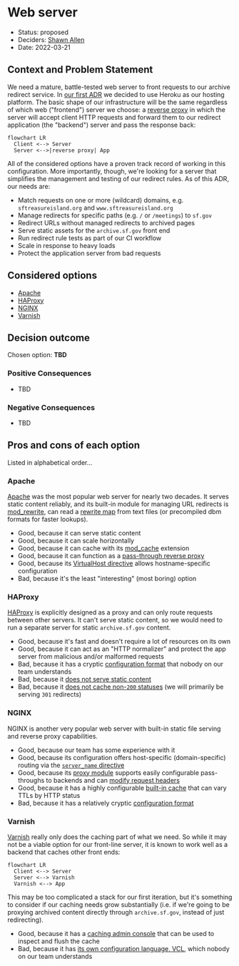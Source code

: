 # Web server

* Status: proposed
* Deciders: [Shawn Allen](https://github.com/shawnbot)
* Date: 2022-03-21

## Context and Problem Statement

We need a mature, battle-tested web server to front requests to our archive
redirect service. In [our first ADR](./001-hosting.md) we decided to use Heroku as our hosting platform. The basic shape of our infrastructure will be the same regardless of which web ("frontend") server we choose: a [reverse proxy] in which the server will accept client HTTP requests and forward them to our redirect application (the "backend") server and pass the response back:

```mermaid
flowchart LR
  Client <--> Server
  Server <-->|reverse proxy| App
```

All of the considered options have a proven track record of working in this configuration. More importantly, though, we're looking for a server that simplifies the management and testing of our redirect rules. As of this ADR, our needs are:

- Match requests on one or more (wildcard) domains, e.g. `sftreasureisland.org` and `www.sftreasureisland.org`
- Manage redirects for specific paths (e.g. `/` or `/meetings`) to `sf.gov`
- Redirect URLs without managed redirects to archived pages
- Serve static assets for the `archive.sf.gov` front end
- Run redirect rule tests as part of our CI workflow
- Scale in response to heavy loads
- Protect the application server from bad requests

## Considered options

* [Apache](#apache)
* [HAProxy](#haproxy)
* [NGINX](#nginx)
* [Varnish](#varnish)

## Decision outcome

Chosen option: **TBD**

### Positive Consequences <!-- optional -->

* TBD

### Negative Consequences <!-- optional -->

* TBD

## Pros and cons of each option

Listed in alphabetical order...

### Apache

[Apache] was the most popular web server for nearly two decades. It serves static content reliably, and its built-in module for managing URL redirects is [mod_rewrite], can read a [rewrite map](https://httpd.apache.org/docs/2.2/mod/mod_rewrite.html#rewritemap) from text files (or precompiled dbm formats for faster lookups).

* Good, because it can serve static content
* Good, because it can scale horizontally
* Good, because it can cache with its [mod_cache](https://httpd.apache.org/docs/2.4/mod/mod_cache.html) extension
* Good, because it can function as a [pass-through reverse proxy](https://httpd.apache.org/docs/2.4/mod/mod_proxy.html#proxypass)
* Good, because its [VirtualHost directive](https://httpd.apache.org/docs/2.4/mod/core.html#virtualhost) allows hostname-specific configuration
* Bad, because it's the least "interesting" (most boring) option

### HAProxy

[HAProxy] is explicitly designed as a proxy and can only route requests between other servers. It can't serve static content, so we would need to run a separate server for static `archive.sf.gov` content.

* Good, because it's fast and doesn't require a lot of resources on its own
* Good, because it can act as an "HTTP normalizer" and protect the app server from malicious and/or malformed requests
* Bad, because it has a cryptic [configuration format](http://cbonte.github.io/haproxy-dconv/2.5/configuration.html#2.1) that nobody on our team understands
* Bad, because it [does not serve static content](http://cbonte.github.io/haproxy-dconv/2.5/intro.html#3.1)
* Bad, because it [does not cache non-`200` statuses](http://cbonte.github.io/haproxy-dconv/2.5/configuration.html#6.1) (we will primarily be serving `301` redirects)

### NGINX

NGINX is another very popular web server with built-in static file serving and reverse proxy capabilities.

* Good, because our team has some experience with it
* Good, because its configuration offers host-specific (domain-specific) routing via the [`server_name` directive](http://nginx.org/en/docs/http/server_names.html)
* Good, because its [proxy module](http://nginx.org/en/docs/http/ngx_http_proxy_module.html) supports easily configurable pass-throughs to backends and can [modify request headers](http://nginx.org/en/docs/http/ngx_http_proxy_module.html#proxy_set_header)
* Good, because it has a highly configurable [built-in cache](https://docs.nginx.com/nginx/admin-guide/content-cache/content-caching/) that can vary TTLs by HTTP status
* Bad, because it has a relatively cryptic [configuration format](https://docs.nginx.com/nginx/admin-guide/basic-functionality/managing-configuration-files/)

### Varnish

[Varnish] really only does the caching part of what we need. So while it may not be a viable option for our front-line server, it is known to work well as a backend that caches other front ends:

```mermaid
flowchart LR
  Client <--> Server
  Server <--> Varnish
  Varnish <--> App
```

This may be too complicated a stack for our first iteration, but it's something to consider if our caching needs grow substantially (i.e. if we're going to be proxying archived content directly through `archive.sf.gov`, instead of just redirecting).

* Good, because it has a [caching admin console](https://varnish-cache.org/docs/7.0/reference/varnishadm.html#varnishadm-1) that can be used to inspect and flush the cache
* Bad, because it has [its own configuration language, VCL](https://varnish-cache.org/docs/7.0/reference/vcl.html), which nobody on our team understands

[apache]: https://httpd.apache.org/docs/2.2/
[haproxy]: https://www.haproxy.org/
[mod_rewrite]: https://httpd.apache.org/docs/2.2/mod/mod_rewrite.html
[nginx]: https://nginx.org/en/docs/
[reverse proxy]: https://en.wikipedia.org/wiki/Reverse_proxy
[varnish]: https://varnish-cache.org/
